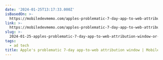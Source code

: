 ```yaml
---
date: '2024-01-25T13:17:33.000Z'
isBasedOn: >-
  https://mobiledevmemo.com/apples-problematic-7-day-app-to-web-attribution-window/
link: >-
  https://mobiledevmemo.com/apples-problematic-7-day-app-to-web-attribution-window/
slug: >-
  2024-01-25-apples-problematic-7-day-app-to-web-attribution-window-or-mobile-dev-memo-b
tags:
  - ad tech
title: Apple's problematic 7-day app-to-web attribution window | Mobile Dev Memo b
---
```


